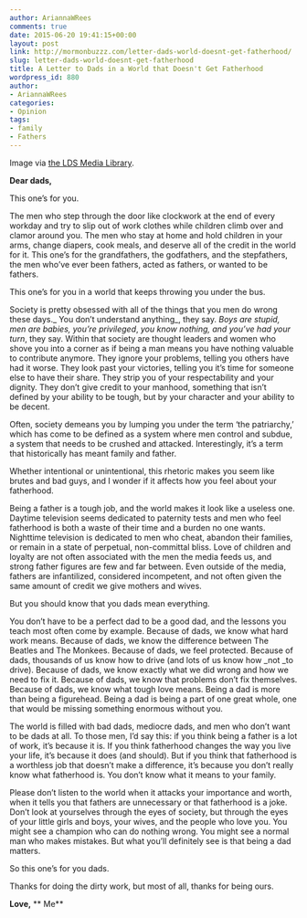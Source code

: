 ```yaml
---
author: AriannaWRees
comments: true
date: 2015-06-20 19:41:15+00:00
layout: post
link: http://mormonbuzzz.com/letter-dads-world-doesnt-get-fatherhood/
slug: letter-dads-world-doesnt-get-fatherhood
title: A Letter to Dads in a World that Doesn't Get Fatherhood
wordpress_id: 880
author:
- AriannaWRees
categories:
- Opinion
tags:
- family
- Fathers
---
```


Image via [the LDS Media Library](https://www.lds.org/media-library?lang=eng). 

**Dear dads,**

This one’s for you.

The men who step through the door like clockwork at the end of every workday and try to slip out of work clothes while children climb over and clamor around you. The men who stay at home and hold children in your arms, change diapers, cook meals, and deserve all of the credit in the world for it. This one’s for the grandfathers, the godfathers, and the stepfathers, the men who’ve ever been fathers, acted as fathers, or wanted to be fathers.

This one’s for you in a world that keeps throwing you under the bus.

Society is pretty obsessed with all of the things that you men do wrong these days._ You don’t understand anything_, they say. _Boys are stupid, men are babies,_ _you’re privileged_, _you know nothing, and you’ve had your turn_, they say. Within that society are thought leaders and women who shove you into a corner as if being a man means you have nothing valuable to contribute anymore. They ignore your problems, telling you others have had it worse. They look past your victories, telling you it’s time for someone else to have their share. They strip you of your respectability and your dignity. They don’t give credit to your manhood, something that isn’t defined by your ability to be tough, but by your character and your ability to be decent.

Often, society demeans you by lumping you under the term ‘the patriarchy,’ which has come to be defined as a system where men control and subdue, a system that needs to be crushed and attacked. Interestingly, it’s a term that historically has meant family and father.

Whether intentional or unintentional, this rhetoric makes you seem like brutes and bad guys, and I wonder if it affects how you feel about your fatherhood.

Being a father is a tough job, and the world makes it look like a useless one. Daytime television seems dedicated to paternity tests and men who feel fatherhood is both a waste of their time and a burden no one wants. Nighttime television is dedicated to men who cheat, abandon their families, or remain in a state of perpetual, non-committal bliss. Love of children and loyalty are not often associated with the men the media feeds us, and strong father figures are few and far between. Even outside of the media, fathers are infantilized, considered incompetent, and not often given the same amount of credit we give mothers and wives.

But you should know that you dads mean everything.

You don’t have to be a perfect dad to be a good dad, and the lessons you teach most often come by example. Because of dads, we know what hard work means. Because of dads, we know the difference between The Beatles and The Monkees. Because of dads, we feel protected. Because of dads, thousands of us know how to drive (and lots of us know how _not _to drive). Because of dads, we know exactly what we did wrong and how we need to fix it. Because of dads, we know that problems don’t fix themselves. Because of dads, we know what tough love means. Being a dad is more than being a figurehead. Being a dad is being a part of one great whole, one that would be missing something enormous without you.

The world is filled with bad dads, mediocre dads, and men who don’t want to be dads at all. To those men, I’d say this: if you think being a father is a lot of work, it’s because it is. If you think fatherhood changes the way you live your life, it’s because it does (and should). But if you think that fatherhood is a worthless job that doesn’t make a difference, it’s because you don’t really know what fatherhood is. You don’t know what it means to your family.

Please don’t listen to the world when it attacks your importance and worth, when it tells you that fathers are unnecessary or that fatherhood is a joke. Don’t look at yourselves through the eyes of society, but through the eyes of your little girls and boys, your wives, and the people who love you. You might see a champion who can do nothing wrong. You might see a normal man who makes mistakes. But what you’ll definitely see is that being a dad matters.

So this one’s for you dads.

Thanks for doing the dirty work, but most of all, thanks for being ours.

**Love,**
** Me**
